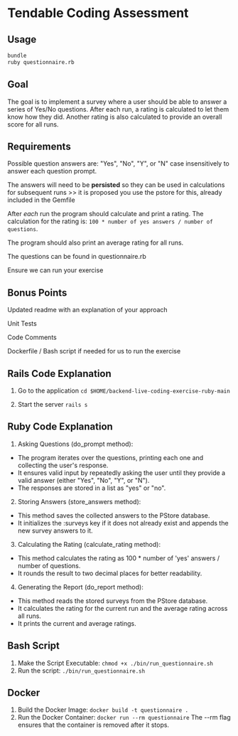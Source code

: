 # Tendable Coding Assessment

## Usage

```sh
bundle
ruby questionnaire.rb
```

## Goal

The goal is to implement a survey where a user should be able to answer a series of Yes/No questions. After each run, a rating is calculated to let them know how they did. Another rating is also calculated to provide an overall score for all runs.

## Requirements

Possible question answers are: "Yes", "No", "Y", or "N" case insensitively to answer each question prompt.

The answers will need to be **persisted** so they can be used in calculations for subsequent runs >> it is proposed you use the pstore for this, already included in the Gemfile

After _each_ run the program should calculate and print a rating. The calculation for the rating is: `100 * number of yes answers / number of questions`.

The program should also print an average rating for all runs.

The questions can be found in questionnaire.rb

Ensure we can run your exercise

## Bonus Points

Updated readme with an explanation of your approach

Unit Tests

Code Comments

Dockerfile / Bash script if needed for us to run the exercise

## Rails Code Explanation

1. Go to the application
	`cd $HOME/backend-live-coding-exercise-ruby-main`

2. Start the server
	`rails s`

## Ruby Code Explanation

1. Asking Questions (do_prompt method):
- The program iterates over the questions, printing each one and collecting the user's response.
- It ensures valid input by repeatedly asking the user until they provide a valid answer (either "Yes", "No", "Y", or "N").
- The responses are stored in a list as "yes" or "no".

2. Storing Answers (store_answers method):
- This method saves the collected answers to the PStore database.
- It initializes the :surveys key if it does not already exist and appends the new survey answers to it.

3. Calculating the Rating (calculate_rating method):
- This method calculates the rating as 100 * number of 'yes' answers / number of questions.
- It rounds the result to two decimal places for better readability.

4. Generating the Report (do_report method):
- This method reads the stored surveys from the PStore database.
- It calculates the rating for the current run and the average rating across all runs.
- It prints the current and average ratings.

## Bash Script

1. Make the Script Executable: `chmod +x ./bin/run_questionnaire.sh`
2. Run the script: `./bin/run_questionnaire.sh`

## Docker

1. Build the Docker Image: `docker build -t questionnaire .`
2. Run the Docker Container: `docker run --rm questionnaire`
	The --rm flag ensures that the container is removed after it stops. 

